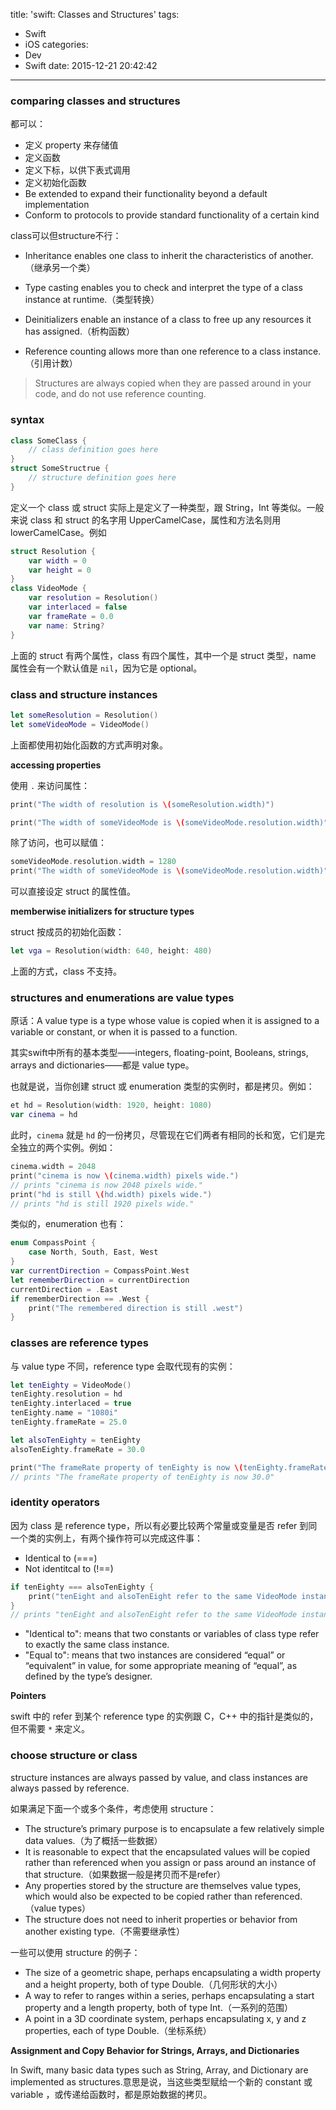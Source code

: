title: 'swift: Classes and Structures' 
tags:
  - Swift
  - iOS
categories:
  - Dev
  - Swift
date: 2015-12-21 20:42:42
---

### comparing classes and structures ###

都可以：

- 定义 property 来存储值
- 定义函数
- 定义下标，以供下表式调用
- 定义初始化函数
- Be extended to expand their functionality beyond a default implementation
- Conform to protocols to provide standard functionality of a certain kind

<!-- more -->

class可以但structure不行：

- Inheritance enables one class to inherit the characteristics of another.（继承另一个类）
- Type casting enables you to check and interpret the type of a class instance at runtime.（类型转换）

- Deinitializers enable an instance of a class to free up any resources it has assigned.（析构函数）
- Reference counting allows more than one reference to a class instance.（引用计数）

> Structures are always copied when they are passed around in your code, and do not use reference counting.

### syntax ###

```swift
class SomeClass {
    // class definition goes here
}
struct SomeStructrue {
    // structure definition goes here
}
```

定义一个 class 或 struct 实际上是定义了一种类型，跟 String，Int 等类似。一般来说 class 和 struct 的名字用 UpperCamelCase，属性和方法名则用 lowerCamelCase。例如

```swift
struct Resolution {
    var width = 0
    var height = 0
}
class VideoMode {
    var resolution = Resolution()
    var interlaced = false
    var frameRate = 0.0
    var name: String?
}
```

上面的 struct 有两个属性，class 有四个属性，其中一个是 struct 类型，name 属性会有一个默认值是 `nil`，因为它是 optional。

### class and structure instances ###

```swift
let someResolution = Resolution()
let someVideoMode = VideoMode()
```

上面都使用初始化函数的方式声明对象。

**accessing properties**

使用 `.` 来访问属性：

```swift
print("The width of resolution is \(someResolution.width)")

print("The width of someVideoMode is \(someVideoMode.resolution.width)")
```

除了访问，也可以赋值：

```swift
someVideoMode.resolution.width = 1280
print("The width of someVideoMode is \(someVideoMode.resolution.width)")
```

可以直接设定 struct 的属性值。

**memberwise initializers for structure types**

struct 按成员的初始化函数：

```swift
let vga = Resolution(width: 640, height: 480)
```

上面的方式，class 不支持。

### structures and enumerations are value types ###

原话：A value type is a type whose value is copied when it is assigned to a variable or constant, or when it is passed to a function.

其实swift中所有的基本类型——integers, floating-point, Booleans, strings, arrays and dictionaries——都是 value type。

也就是说，当你创建 struct 或 enumeration 类型的实例时，都是拷贝。例如：

```swift
et hd = Resolution(width: 1920, height: 1080)
var cinema = hd
```

此时，`cinema` 就是 `hd` 的一份拷贝，尽管现在它们两者有相同的长和宽，它们是完全独立的两个实例。例如：

```swift
cinema.width = 2048
print("cinema is now \(cinema.width) pixels wide.")
// prints "cinema is now 2048 pixels wide."
print("hd is still \(hd.width) pixels wide.")
// prints "hd is still 1920 pixels wide."
```

类似的，enumeration 也有：

```swift
enum CompassPoint {
    case North, South, East, West
}
var currentDirection = CompassPoint.West
let rememberDirection = currentDirection
currentDirection = .East
if rememberDirection == .West {
    print("The remembered direction is still .west")
}
```

### classes are reference types ###

与 value type 不同，reference type 会取代现有的实例：

```swift
let tenEighty = VideoMode()
tenEighty.resolution = hd
tenEighty.interlaced = true
tenEighty.name = "1080i"
tenEighty.frameRate = 25.0

let alsoTenEighty = tenEighty
alsoTenEighty.frameRate = 30.0

print("The frameRate property of tenEighty is now \(tenEighty.frameRate)")
// prints "The frameRate property of tenEighty is now 30.0"
```

### identity operators ###

因为 class 是 reference type，所以有必要比较两个常量或变量是否 refer 到同一个类的实例上，有两个操作符可以完成这件事：

- Identical to (===)
- Not identitcal to (!==)

```swift
if tenEighty === alsoTenEighty {
    print("tenEight and alsoTenEight refer to the same VideoMode instance.")
}
// prints "tenEight and alsoTenEight refer to the same VideoMode instance."
```

- "Identical to": means that two constants or variables of class type refer to exactly the same class instance.
- "Equal to": means that two instances are considered “equal” or “equivalent” in value, for some appropriate meaning of “equal”, as defined by the type’s designer.

**Pointers**

swift 中的 refer 到某个 reference type 的实例跟 C，C++ 中的指针是类似的，但不需要 `*` 来定义。

### choose structure or class ###

structure instances are always passed by value, and class instances are always passed by reference.

如果满足下面一个或多个条件，考虑使用 structure：

- The structure’s primary purpose is to encapsulate a few relatively simple data values.（为了概括一些数据）
- It is reasonable to expect that the encapsulated values will be copied rather than referenced when you assign or pass around an instance of that structure.（如果数据一般是拷贝而不是refer）
- Any properties stored by the structure are themselves value types, which would also be expected to be copied rather than referenced.（value types）
- The structure does not need to inherit properties or behavior from another existing type.（不需要继承性）

一些可以使用 structure 的例子：

- The size of a geometric shape, perhaps encapsulating a width property and a height property, both of type Double.（几何形状的大小）
- A way to refer to ranges within a series, perhaps encapsulating a start property and a length property, both of type Int.（一系列的范围）
- A point in a 3D coordinate system, perhaps encapsulating x, y and z properties, each of type Double.（坐标系统）

**Assignment and Copy Behavior for Strings, Arrays, and Dictionaries**

In Swift, many basic data types such as String, Array, and Dictionary are implemented as structures.意思是说，当这些类型赋给一个新的 constant 或 variable ，或传递给函数时，都是原始数据的拷贝。